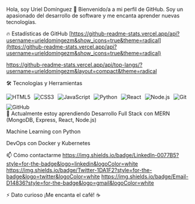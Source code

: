 Hola, soy Uriel Domínguez 👋
Bienvenido/a a mi perfil de GitHub. Soy un apasionado del desarrollo de software y me encanta aprender nuevas tecnologías.

🔥 Estadísticas de GitHub
[https://github-readme-stats.vercel.app/api?username=urieldomingezm&show_icons=true&theme=radical](https://github-readme-stats.vercel.app/api?username=urieldomingezm&show_icons=true&theme=radical)

https://github-readme-stats.vercel.app/api/top-langs/?username=urieldomingezm&layout=compact&theme=radical

🛠️ Tecnologías y Herramientas
<div style="display: flex; gap: 10px; flex-wrap: wrap;"> <img src="https://img.shields.io/badge/HTML5-E34F26?style=for-the-badge&logo=html5&logoColor=white" alt="HTML5"> <img src="https://img.shields.io/badge/CSS3-1572B6?style=for-the-badge&logo=css3&logoColor=white" alt="CSS3"> <img src="https://img.shields.io/badge/JavaScript-F7DF1E?style=for-the-badge&logo=javascript&logoColor=black" alt="JavaScript"> <img src="https://img.shields.io/badge/Python-3776AB?style=for-the-badge&logo=python&logoColor=white" alt="Python"> <img src="https://img.shields.io/badge/React-61DAFB?style=for-the-badge&logo=react&logoColor=black" alt="React"> <img src="https://img.shields.io/badge/Node.js-339933?style=for-the-badge&logo=node.js&logoColor=white" alt="Node.js"> <img src="https://img.shields.io/badge/Git-F05032?style=for-the-badge&logo=git&logoColor=white" alt="Git"> <img src="https://img.shields.io/badge/GitHub-181717?style=for-the-badge&logo=github&logoColor=white" alt="GitHub"> </div>
🌱 Actualmente estoy aprendiendo
Desarrollo Full Stack con MERN (MongoDB, Express, React, Node.js)

Machine Learning con Python

DevOps con Docker y Kubernetes

📫 Cómo contactarme
https://img.shields.io/badge/LinkedIn-0077B5?style=for-the-badge&logo=linkedin&logoColor=white
https://img.shields.io/badge/Twitter-1DA1F2?style=for-the-badge&logo=twitter&logoColor=white
https://img.shields.io/badge/Email-D14836?style=for-the-badge&logo=gmail&logoColor=white

⚡ Dato curioso
¡Me encanta el café! ☕

